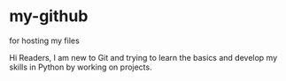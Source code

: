 # my-github
for hosting my files

Hi Readers,
I am new to Git and trying to learn the basics and develop my skills in Python by working on projects.
